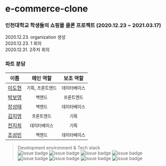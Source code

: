 # e-commerce-clone
### 인천대학교 학생들의 쇼핑몰 클론 프로젝트 (2020.12.23 ~ 2021.03.17)   
2020.12.23. organization 생성   
2020.12.23. 1 회의   
2020.12.31. 2주차 회의
   
### 파트 분담   
| 이름  |  메인 역할  | 보조 역할 |
|:----:|:-------:|:-------:|
| [이도현](https://github.com/ksmfou98) | `기획`, `프론트엔드` | `데이터베이스` |
| [박보영](https://github.com/boyouth) | `백엔드` | `프론트엔드` |
| [장성태](https://github.com/mungiyo) | `백엔드` | `데이터베이스` |
| [김지영](https://github.com/Jeong-jeong)  | `프론트엔드` | `기획` |
| [전지희](https://github.com/GHeeJeon)  | `데이터베이스` | `기획` |
| [조성빈](https://github.com/hseol)  | `백엔드` | `데이터베이스` |   
   
> Development environment & Tech stack   
![issue badge](https://img.shields.io/badge/Windows10-0b1a7a)
![issue badge](https://img.shields.io/badge/MacOS-f9faf5)
![issue badge](https://img.shields.io/badge/Python-4c82a6)
![issue badge](https://img.shields.io/badge/Django-064217)
![issue badge](https://img.shields.io/badge/HTML-eb5b0e)
![issue badge](https://img.shields.io/badge/CSS-1e9be3)
![issue badge](https://img.shields.io/badge/JavaScript-ffee00)
![issue badge](https://img.shields.io/badge/AWS-ff9d00)
